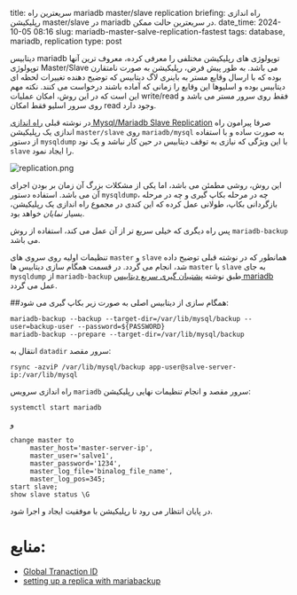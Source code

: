 title: سریعترین راه mariadb master/slave replication
briefing: راه اندازی رپلیکیشن master/slave در mariadb در سریعترین حالت ممکن.
date_time: 2024-10-05 08:16
slug: mariadb-master-salve-replication-fastest
tags: database, mariadb, replication
type: post

دیتابیس mariadb توپولوژی های رپلیکیشن مختلفی را معرفی کرده، معروف ترین آنها توپولوژی Master/Slave می باشد. به طور 
پیش فرض، رپلیکیشن به صورت نامتقارن بوده که با ارسال وقایع مستر به باینری لاگ دیتابیس که توضیح دهنده تغییرات لحظه ای 
دیتابیس بوده و اسلیوها این وقایع را زمانی که آماده باشند درخواست می کنند. نکته مهم این است که در این روش، امکان 
عملیات write/read فقط روی سرور مستر می باشد و روی سرور اسلیو فقط امکان read وجود دارد.

در نوشته قبلی
[راه اندازی Mysql/Mariadb Slave Replication](https://shgn.ir/2024-04-14/mysql-master-slave-replication.html)
صرفا پیرامون راه اندازی یک رپلیکیشن `master/slave` روی `mariadb/mysql` به صورت ساده و با 
استفاده از دستور `mysqldump` با این ویژگی که نیازی به توقف دیتابیس در حین کار نباشد و یک نود 
`slave` را ایجاد نمود.

![replication.png](replication.png "Mariadb master/slave replication")

این روش، روشی مطمئن می باشد، اما یکی از مشکلات بزرگ آن زمان بر بودن اجرای آن می باشد. استفاده دستور `mysqldump`، 
چه در مرحله بکاپ گیری و چه در مرحله بازگردانی بکاپ، طولانی عمل کرده که این کندی در مجموع راه اندازی یک رپلیکیشن، 
بسیار *نمایان* خواهد بود.

پس راه دیگری که خیلی سریع تر از آن عمل می کند، استفاده از روش `mariadb-backup` می باشد.

تنظیمات اولیه روی سروی های `master` و `slave` همانطور که در نوشته قبلی توضیح داده شد، انجام
می گردد. در قسمت همگام سازی دیتابیس ها `master` با `slave` به جای `mysqldump` از 
`mariadb-backup` طبق نوشته
[پشتیبان گیری سریع دیتابیس mariadb](http://localhost:8000/2024-09-03/backup-mriadb-with-mariadb-backup.html)
 عمل می گردد.

##همگام سازی
از دیتابیس اصلی به صورت زیر بکاپ گیری می شود:

    mariadb-backup --backup --target-dir=/var/lib/mysql/backup --user=backup-user --password=${PASSWORD}
    mariadb-backup --prepare --target-dir=/var/lib/mysql/backup

انتقال به `datadir` سرور مقصد:

    rsync -azviP /var/lib/mysql/backup app-user@salve-server-ip:/var/lib/mysql

راه اندازی سرویس `mariadb` سرور مقصد و انجام تنظیمات نهایی رپلیکیشن:

    systemctl start mariadb

و

    change master to
         master_host='master-server-ip',
         master_user='salve1',
         master_password='1234',
         master_log_file='binalog_file_name',
         master_log_pos=345;
    start slave;
    show slave status \G

در پایان انتظار می رود تا رپلیکیشن با موفقیت ایجاد و اجرا شود.

# منابع:
 - [Global Tranaction ID](https://mariadb.com/kb/en/gtid/)
 - [setting up a replica with mariabackup](https://mariadb.com/kb/en/setting-up-a-replica-with-mariabackup/#gtids)